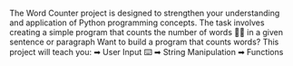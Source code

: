 The Word Counter project is designed to strengthen your understanding and application of Python programming concepts. 
The task involves creating a simple program that counts the number of words 👨‍💻 in a given sentence or paragraph 
Want to build a program that counts words? 
This project will teach you: ➡ User Input ⌨️ 
                             ➡ String Manipulation 
                             ➡ Functions
